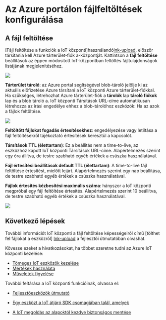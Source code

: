<properties
     pageTitle="Az Azure portal segítségével a többi fájlfeltöltéshez beállítása |} Microsoft Azure"
     description="Megtudhatja, hogy miként fájlfeltöltéshez az Azure portálon konfigurálása"
     services="iot-hub"
     documentationCenter=""
     authors="dominicbetts"
     manager="timlt"
     editor=""/>

<tags
     ms.service="iot-hub"
     ms.devlang="na"
     ms.topic="article"
     ms.tgt_pltfrm="na"
     ms.workload="na"
     ms.date="09/30/2016"
     ms.author="dobett"/>

# <a name="configure-file-uploads-using-the-azure-portal"></a>Az Azure portálon fájlfeltöltések konfigurálása

## <a name="file-upload"></a>A fájl feltöltése

[Fájl feltöltése a funkciók a IoT központi]használandó[lnk-upload], először társítania kell Azure tárterület-fiók a-központját. Kattintson a **fájl feltöltése** beállítások az éppen módosított IoT-központban feltöltés fájltulajdonságok listájának megjelenítéséhez.

![][13]

**Tárterület tároló**: az Azure portal segítségével blob-tároló jelölje ki az aktuális előfizetése Azure társítani a IoT központi Azure tárterület-fiókkal. Ha szükséges, létrehozhat Azure tárterület-fiók a **tárolók** lap **tároló fiókok** lap és a blob tároló a. IoT központi Társítások URL-címe automatikusan létrehozza az írási engedélye ehhez a blob-tárolóhoz eszközök: Ha az azok a fájlok feltöltése.

![][14]

**Feltöltött fájlokat fogadás értesítésekhez**: engedélyezése vagy letiltása a fájl feltöltésekről tájékoztató értesítések keresztül a kapcsolót.

**Társítások TTL (élettartam)**: Ez a beállítás nem a time-to-live, az eszközhöz kapott IoT központi Társítások URL-címe. Alapértelmezés szerint egy óra állítva, de testre szabható egyéb értékek a csúszka használatával.

**Fájl értesítési beállítások default TTL (élettartam)**: A time-to-live fájl feltöltése értesítést, mielőtt lejárt. Alapértelmezés szerint egy nap beállítása, de testre szabható egyéb értékek a csúszka használatával.

**Fájlok értesítés kézbesítési maximális száma**: hányszor a IoT központi megpróbál egy fájl feltöltése értesítés. Alapértelmezés szerint 10 beállítva, de testre szabható egyéb értékek a csúszka használatával.

![][15]

## <a name="next-steps"></a>Következő lépések

További információt IoT központi a fájl feltöltése képességeiről című [tölthet fel fájlokat a eszközről] [ lnk-upload] a fejlesztői útmutatóban olvashat.

Kövesse ezeket a hivatkozásokat, ha többet szeretne tudni az Azure IoT központi kezelése:

- [Tömeges IoT eszközök kezelése][lnk-bulk]
- [Mértékek használata][lnk-metrics]
- [Műveletek figyelése][lnk-monitor]

További feltárása a IoT központi funkcióinak, olvassa el:

- [Fejlesztőeszközök útmutató][lnk-devguide]
- [Egy eszközt a IoT átjáró SDK csomagjában talál, amelyek][lnk-gateway]
- [A IoT megoldás az alapoktól kezdve biztonságos mentése][lnk-securing]


  [13]: ./media/iot-hub-configure-file-upload/file-upload-settings.png
  [14]: ./media/iot-hub-configure-file-upload/file-upload-container-selection.png
  [15]: ./media/iot-hub-configure-file-upload/file-upload-selected-container.png

[lnk-upload]: iot-hub-devguide-file-upload.md

[lnk-bulk]: iot-hub-bulk-identity-mgmt.md
[lnk-metrics]: iot-hub-metrics.md
[lnk-monitor]: iot-hub-operations-monitoring.md

[lnk-devguide]: iot-hub-devguide.md
[lnk-gateway]: iot-hub-linux-gateway-sdk-simulated-device.md
[lnk-securing]: iot-hub-security-ground-up.md